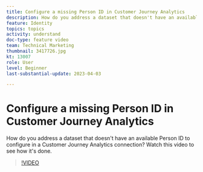 ```yaml
---
title: Configure a missing Person ID in Customer Journey Analytics
description: How do you address a dataset that doesn't have an available Person ID to configure? Watch this video to see how it's done.
feature: Identity
topics: topics
activity: understand
doc-type: feature video
team: Technical Marketing
thumbnail: 3417726.jpg
kt: 13007
role: User
level: Beginner
last-substantial-update: 2023-04-03

---
```

# Configure a missing Person ID in Customer Journey Analytics

How do you address a dataset that doesn't have an available Person ID to configure in a Customer Journey Analytics connection? Watch this video to see how it's done.

>[!VIDEO](https://video.tv.adobe.com/v/3417726/?quality=12&learn=on)
